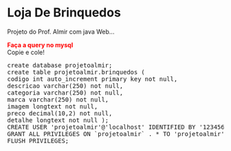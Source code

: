 # Loja De Brinquedos
 
 Projeto do Prof. Almir com java Web...
 
 <b style='color:red'>Faça a query no mysql</b><br />
 Copie e cole!
 
<pre>
create database projetoalmir;
create table projetoalmir.brinquedos (
codigo int auto_increment primary key not null, 
descricao varchar(250) not null, 
categoria varchar(250) not null,
marca varchar(250) not null,
imagem longtext not null,
preco decimal(10,2) not null,
detalhe longtext not null );
CREATE USER 'projetoalmir'@'localhost' IDENTIFIED BY '123456';
GRANT ALL PRIVILEGES ON `projetoalmir` . * TO 'projetoalmir'@'localhost' WITH GRANT OPTION ;
FLUSH PRIVILEGES;
</pre>

